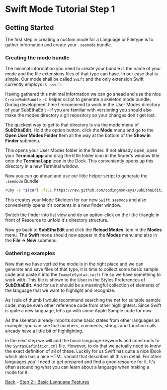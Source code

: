 # Swift Mode Tutorial Step 1
## Getting Started

The first step in creating a custom mode for a Language or Filetype is to gather information and create your `.seemode` bundle.

### Creating the mode bundle

The minimal information you need to create your bundle is the name of your mode and the file extensions files of that type can have. In our case that is simple. Our mode shall be called `Swift` and the only extension Swift currently employs is `.swift`.

Having gathered this minimal information we can go ahead and use the nice `CreateModeBundle.rb` helper script to generate a skeleton mode bundle. During development time I recommend to work in the User Modes directory of your SubEthaEdit - if you are familiar with versioning you should also make the modes directory a git repository so your changes don't get lost.

The quickest way to get to that directory is via the mode menu of __SubEthaEdit__. Hold the option button, click the __Mode__ menu and go to the __Open User Modes Folder__ Item all the way at the bottom of the __Show in Finder__ submenu.

This opens your User Modes folder in the finder. If not already open, open your __Terminal.app__ and drag the little folder icon in the finder's window title onto the __Terminal.app__ icon in the Dock. This conveniently opens up this directory in a new Terminal window.

Now you can go ahead and use our little helper script to generate the `.seemode` Bundle

```bash
ruby -e "$(curl -fsSL https://raw.github.com/codingmonkeys/SubEthaEdit/master/bin/CreateModeBundle.rb)" Swift swift
```

This creates your Mode Skeleton for our new `Swift.seemode` and also conveniently opens it's contents in a new finder window.

Switch the finder into list view and do an option-click on the little triangle in front of Resource to unfold it's directory structure.

Now go back to __SubEthaEdit__ and click the __Reload Modes__ item in the __Modes__ menu. The __Swift__ mode should now appear in the __Modes__ menu and also in the __File -> New__ submenu.

### Gathering examples

Now that we have verfied the mode is in the right place and we can generate and save files of that type, it is time to collect some basic sample code and paste it into the `ExampleSyntax.swift` file so we have something to work with. This file is shown to the User in the Styles Preferences of __SubEthaEdit__. And for us it should be a meaningful collection of elements of the language that we want to highlight and recognize.

As I rule of thumb I would recommend searching the net for suitable sample code, maybe even other reference code from other highlighters. Since Swift is quite a new language, let's go with some Apple Sample code for now.

As the skeleton already imports some basic states from other languages as example, you can see that numbers, comments, strings and function calls already have a little bit of highlighting.

In the next step we will add the basic language keywords and constructs to the `SyntaxDefinition.xml` file. However, to do that we actually need to know the exact definition of all of these. Luckily for us Swift has quite a nice iBook which also has a nice HTML variant that describes all this in detail. For other languages you'll need to get prepared and find a good resource for it. It's often astounding what you can learn about a language when making a mode for it.


[Back](..) - [Step 2 - Basic Language Features](../SwiftModeStep2)